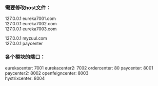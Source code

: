 
### 需要修改host文件：

127.0.0.1 eureka7001.com  
127.0.0.1 eureka7002.com  
127.0.0.1 eureka7003.com  

127.0.0.1 myzuul.com  
127.0.0.1 paycenter  

### 各个模块的端口：  
eurekacenter: 7001
eurekacenter2: 7002
ordercenter: 80
paycenter: 8001
paycenter2: 8002
openfeigncenter: 8003  
hystrixcenter: 8004


